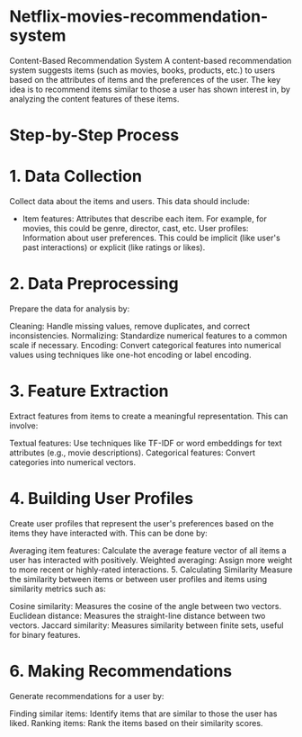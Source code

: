 # Netflix-movies-recommendation-system

Content-Based Recommendation System
A content-based recommendation system suggests items (such as movies, books, products, etc.) to users based on the attributes of items and the preferences of the user. The key idea is to recommend items similar to those a user has shown interest in, by analyzing the content features of these items.

# Step-by-Step Process
# 1. Data Collection
Collect data about the items and users. This data should include:

- Item features: Attributes that describe each item. For example, for movies, this could be genre, director, cast, etc.
User profiles: Information about user preferences. This could be implicit (like user's past interactions) or explicit (like ratings or likes).
# 2. Data Preprocessing
Prepare the data for analysis by:

Cleaning: Handle missing values, remove duplicates, and correct inconsistencies.
Normalizing: Standardize numerical features to a common scale if necessary.
Encoding: Convert categorical features into numerical values using techniques like one-hot encoding or label encoding.
# 3. Feature Extraction
Extract features from items to create a meaningful representation. This can involve:

Textual features: Use techniques like TF-IDF or word embeddings for text attributes (e.g., movie descriptions).
Categorical features: Convert categories into numerical vectors.
# 4. Building User Profiles
Create user profiles that represent the user's preferences based on the items they have interacted with. This can be done by:

Averaging item features: Calculate the average feature vector of all items a user has interacted with positively.
Weighted averaging: Assign more weight to more recent or highly-rated interactions.
5. Calculating Similarity
Measure the similarity between items or between user profiles and items using similarity metrics such as:

Cosine similarity: Measures the cosine of the angle between two vectors.
Euclidean distance: Measures the straight-line distance between two vectors.
Jaccard similarity: Measures similarity between finite sets, useful for binary features.
# 6. Making Recommendations
Generate recommendations for a user by:

Finding similar items: Identify items that are similar to those the user has liked.
Ranking items: Rank the items based on their similarity scores.
